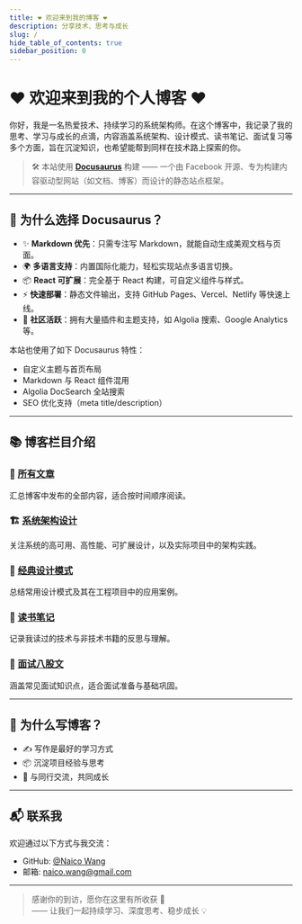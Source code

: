 ```yaml
---
title: ❤️ 欢迎来到我的博客 ❤️
description: 分享技术、思考与成长
slug: /
hide_table_of_contents: true
sidebar_position: 0
---
```


# ❤️ 欢迎来到我的个人博客 ❤️

你好，我是一名热爱技术、持续学习的系统架构师。在这个博客中，我记录了我的思考、学习与成长的点滴，内容涵盖系统架构、设计模式、读书笔记、面试复习等多个方面，旨在沉淀知识，也希望能帮到同样在技术路上探索的你。

> 🛠️ 本站使用 [**Docusaurus**](https://docusaurus.io/) 构建 —— 一个由 Facebook 开源、专为构建内容驱动型网站（如文档、博客）而设计的静态站点框架。

---

## 🚀 为什么选择 Docusaurus？

- ✨ **Markdown 优先**：只需专注写 Markdown，就能自动生成美观文档与页面。
- 🌍 **多语言支持**：内置国际化能力，轻松实现站点多语言切换。
- 📦 **React 可扩展**：完全基于 React 构建，可自定义组件与样式。
- ⚡ **快速部署**：静态文件输出，支持 GitHub Pages、Vercel、Netlify 等快速上线。
- 📖 **社区活跃**：拥有大量插件和主题支持，如 Algolia 搜索、Google Analytics 等。

本站也使用了如下 Docusaurus 特性：

- 自定义主题与首页布局
- Markdown 与 React 组件混用
- Algolia DocSearch 全站搜索
- SEO 优化支持（meta title/description）

---

## 📚 博客栏目介绍

### 📝 [所有文章](/docs)

汇总博客中发布的全部内容，适合按时间顺序阅读。

### 🏗️ [系统架构设计](/docs/category/%E7%B3%BB%E7%BB%9F%E6%9E%B6%E6%9E%84%E8%AE%BE%E8%AE%A1)

关注系统的高可用、高性能、可扩展设计，以及实际项目中的架构实践。

### 🔁 [经典设计模式](/docs/category/%E7%BB%8F%E5%85%B8%E8%AE%BE%E8%AE%A1%E6%A8%A1%E5%BC%8F)

总结常用设计模式及其在工程项目中的应用案例。

### 📖 [读书笔记](/docs/category/%E6%97%A5%E5%B8%B8%E8%AF%BB%E4%B9%A6%E7%AC%94%E8%AE%B0)

记录我读过的技术与非技术书籍的反思与理解。

### 🎯 [面试八股文](/docs/category/%E9%9D%A2%E8%AF%95%E5%85%AB%E8%82%A1%E6%96%87)

涵盖常见面试知识点，适合面试准备与基础巩固。

---

## 🙌 为什么写博客？

- ✍️ 写作是最好的学习方式
- 📦 沉淀项目经验与思考
- 🤝 与同行交流，共同成长

---

## 📬 联系我

欢迎通过以下方式与我交流：

- GitHub: [@Naico Wang](https://github.com/naico-wang)
- 邮箱: naico.wang@gmail.com

---

> 感谢你的到访，愿你在这里有所收获 🙏  
> —— 让我们一起持续学习、深度思考、稳步成长 💡
